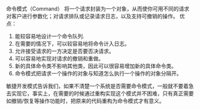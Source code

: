 命令模式（Command）
将一个请求封装为一个对象，从而使你可用不同的请求对客户进行参数化；对请求排队或记录请求日志，以及支持可撤销的操作。
优点：
1. 能较容易地设计一个命令队列.
2. 在需要的情况下，可以较容易地将命令计入日志。
3. 允许接受请求的一方决定是否要否决请求。
4. 可以容易地实现对请求的撤销和重做。
5. 新的具体命令类不影响其他类，因此可以很容易增加新的具体命令类。
6. 命令模式把请求一个操作的对象与知道怎么执行一个操作的对象分隔开。

敏捷开发模式告诉我们，如果不清楚一个系统是否需要命令模式，一般就不要着急去实现它，事实上，在需要的时候通过重构实现这个模式并不困难，只有真正需要如撤销/恢复等操作功能时，把原来的代码重构为命令模式才有意义。
